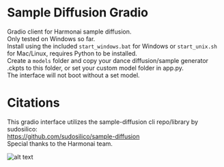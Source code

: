 # Sample Diffusion Gradio
 Gradio client for Harmonai sample diffusion.<br>
 Only tested on Windows so far.<br>
 Install using the included ```start_windows.bat``` for Windows or ```start_unix.sh``` for Mac/Linux, requires Python to be installed.<br>
 Create a ```models``` folder and copy your dance diffusion/sample generator .ckpts to this folder, or set your custom model folder in app.py.<br>
 The interface will not boot without a set model. <br>
 
# Citations
This gradio interface utilizes the sample-diffusion cli repo/library by sudosilico:<br> https://github.com/sudosilico/sample-diffusion<br>
Special thanks to the Harmonai team. 

![alt text](https://www.dropbox.com/s/ckbavild9zj836t/gradiointerface.png?raw=1 "Sample Diffusion")<br>
 
